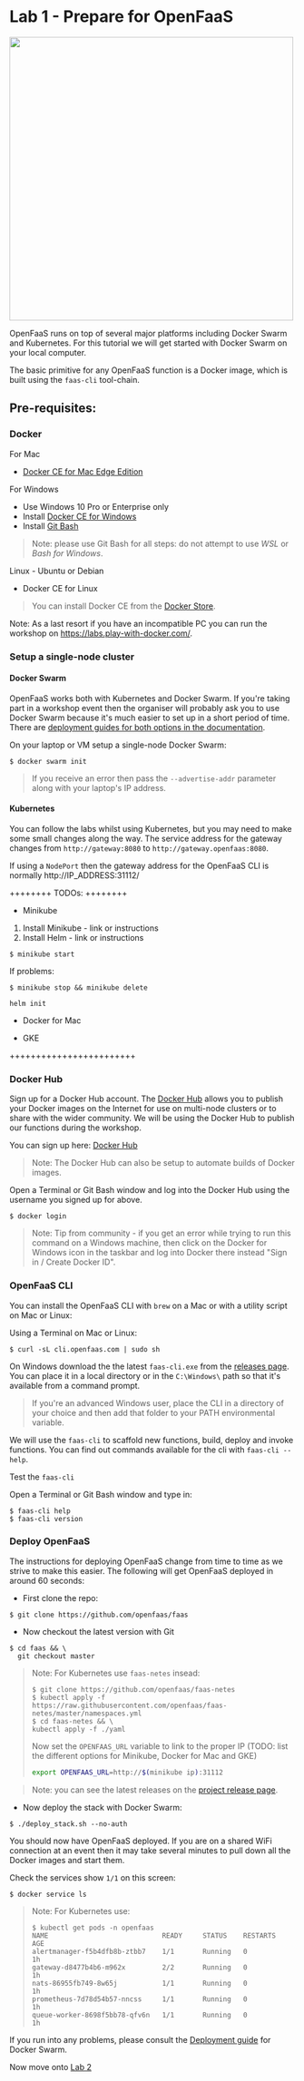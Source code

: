 # Lab 1 - Prepare for OpenFaaS

<img src="https://github.com/openfaas/media/raw/master/OpenFaaS_Magnet_3_1_png.png" width="500px"></img>

OpenFaaS runs on top of several major platforms including Docker Swarm and Kubernetes. For this tutorial we will get started with Docker Swarm on your local computer.

The basic primitive for any OpenFaaS function is a Docker image, which is built using the `faas-cli` tool-chain.

## Pre-requisites:

### Docker

For Mac

* [Docker CE for Mac Edge Edition](https://store.docker.com/editions/community/docker-ce-desktop-mac)

For Windows 

* Use Windows 10 Pro or Enterprise only
* Install [Docker CE for Windows](https://store.docker.com/editions/community/docker-ce-desktop-windows)
* Install [Git Bash](https://git-scm.com/downloads)

> Note: please use Git Bash for all steps: do not attempt to use *WSL* or *Bash for Windows*.

Linux - Ubuntu or Debian

* Docker CE for Linux

> You can install Docker CE from the [Docker Store](https://store.docker.com).

Note: As a last resort if you have an incompatible PC you can run the workshop on https://labs.play-with-docker.com/.

### Setup a single-node cluster

#### Docker Swarm

OpenFaaS works both with Kubernetes and Docker Swarm. If you're taking part in a workshop event then the organiser will probably ask you to use Docker Swarm because it's much easier to set up in a short period of time. There are [deployment guides for both options in the documentation](https://github.com/openfaas/faas/tree/master/guide).

On your laptop or VM setup a single-node Docker Swarm:

```
$ docker swarm init
```

> If you receive an error then pass the `--advertise-addr` parameter along with your laptop's IP address.

#### Kubernetes

You can follow the labs whilst using Kubernetes, but you may need to make some small changes along the way. The service address for the gateway changes from `http://gateway:8080` to `http://gateway.openfaas:8080`.

If using a `NodePort` then the gateway address for the OpenFaaS CLI is normally http://IP_ADDRESS:31112/

++++++++ TODOs: ++++++++

* Minikube
1. Install Minikube - link or instructions
2. Install Helm - link or instructions
```
$ minikube start
```
If problems:
```
$ minikube stop && minikube delete
```

```
helm init
```

* Docker for Mac

* GKE

++++++++++++++++++++++++

### Docker Hub

Sign up for a Docker Hub account. The [Docker Hub](https://hub.docker.com) allows you to publish your Docker images on the Internet for use on multi-node clusters or to share with the wider community. We will be using the Docker Hub to publish our functions during the workshop.

You can sign up here: [Docker Hub](https://hub.docker.com)

> Note: The Docker Hub can also be setup to automate builds of Docker images.

Open a Terminal or Git Bash window and log into the Docker Hub using the username you signed up for above.

```
$ docker login
```

> Note: Tip from community - if you get an error while trying to run this command on a Windows machine, then click on the Docker for Windows icon in the taskbar and log into Docker there instead "Sign in / Create Docker ID".

### OpenFaaS CLI

You can install the OpenFaaS CLI with `brew` on a Mac or with a utility script on Mac or Linux:

Using a Terminal on Mac or Linux:

```
$ curl -sL cli.openfaas.com | sudo sh
```

On Windows download the the latest `faas-cli.exe` from the [releases page](https://github.com/openfaas/faas-cli/releases). You can place it in a local directory or in the `C:\Windows\` path so that it's available from a command prompt.

> If you're an advanced Windows user, place the CLI in a directory of your choice and then add that folder to your PATH environmental variable.

We will use the `faas-cli` to scaffold new functions, build, deploy and invoke functions. You can find out commands available for the cli with `faas-cli --help`.

Test the `faas-cli`

Open a Terminal or Git Bash window and type in:

```
$ faas-cli help
$ faas-cli version
```


### Deploy OpenFaaS

The instructions for deploying OpenFaaS change from time to time as we strive to make this easier. The following will get OpenFaaS deployed in around 60 seconds:

* First clone the repo:

```
$ git clone https://github.com/openfaas/faas
```

* Now checkout the latest version with Git

```
$ cd faas && \
  git checkout master
```


> Note: For Kubernetes use `faas-netes` insead:
>```
> $ git clone https://github.com/openfaas/faas-netes
> $ kubectl apply -f https://raw.githubusercontent.com/openfaas/faas-netes/master/namespaces.yml
> $ cd faas-netes && \
> kubectl apply -f ./yaml
> ```
> Now set the `OPENFAAS_URL` variable to link to the proper IP (TODO: list the different options for Minikube, Docker for Mac and GKE)
> ```bash
> export OPENFAAS_URL=http://$(minikube ip):31112
> ```

> Note: you can see the latest releases on the [project release page](https://github.com/openfaas/faas/releases).

* Now deploy the stack with Docker Swarm:

```
$ ./deploy_stack.sh --no-auth
```

You should now have OpenFaaS deployed. If you are on a shared WiFi connection at an event then it may take several minutes to pull down all the Docker images and start them.

Check the services show `1/1` on this screen:

```
$ docker service ls
```

> Note: For Kubernetes use:
> ```
> $ kubectl get pods -n openfaas
> NAME                            READY     STATUS    RESTARTS   AGE
> alertmanager-f5b4dfb8b-ztbb7    1/1       Running   0          1h
> gateway-d8477b4b6-m962x         2/2       Running   0          1h
> nats-86955fb749-8w65j           1/1       Running   0          1h
> prometheus-7d78d54b57-nncss     1/1       Running   0          1h
> queue-worker-8698f5bb78-qfv6n   1/1       Running   0          1h
> ```

If you run into any problems, please consult the [Deployment guide](https://github.com/openfaas/faas/blob/master/guide/deployment_swarm.md) for Docker Swarm.

Now move onto [Lab 2](./lab2.md)
